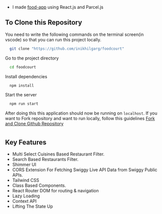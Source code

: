 - I made [food-app](https://65c9f93d37cc55cce4320b0a--euphonious-truffle-ff3bc0.netlify.app/) using React.js and Parcel.js



## To Clone this Repository

You need to write the following commands on the terminal screen(in vscode) so that you can run this project locally.

```bash
  git clone "https://github.com/inikhilgarg/foodcourt"
```

Go to the project directory

```bash
  cd foodcourt
```

Install dependencies

```bash
  npm install
```

Start the server

```bash
  npm run start
```

 After doing this this application should now be running on `localhost`. If you want to Fork repository and want to run locally, follow this guidelines [Fork and Clone Github Repository](https://docs.github.com/en/get-started/quickstart/fork-a-repo)

# 

## Key Features
- Multi Select Cuisines Based Restaurant Filter.
- Search Based Restaurants Filter.
- Shimmer UI
- CORS Extension For Fetching Swiggy Live API Data from Swiggy Public APIs.
- Tailwind CSS 
- Class Based Components.
- React Router DOM for routing & navigation
- Lazy Loading
- Context API
- Lifting The State Up
